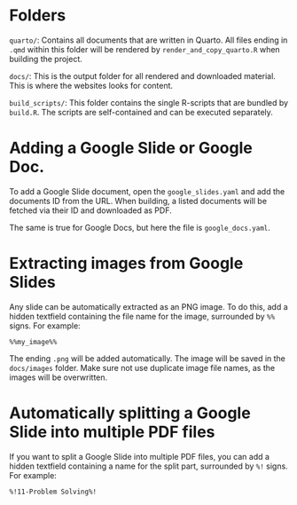 # Folders

`quarto/`: Contains all documents that are written in Quarto. All files ending in `.qmd` within this folder will be rendered by `render_and_copy_quarto.R` when building the project.

`docs/`: This is the output folder for all rendered and downloaded material. This is where the websites looks for content.

`build_scripts/`: This folder contains the single R-scripts that are bundled by `build.R`. The scripts are self-contained and can be executed separately.

# Adding a Google Slide or Google Doc.

To add a Google Slide document, open the `google_slides.yaml` and add the documents ID from the URL. When building, a listed documents will be fetched via their ID and downloaded as PDF.

The same is true for Google Docs, but here the file is `google_docs.yaml`.

# Extracting images from Google Slides

Any slide can be automatically extracted as an PNG image. To do this, add a hidden textfield containing the file name for the image, surrounded by ``%%`` signs. For example:

```
%%my_image%%
```

The ending `.png` will be added automatically. The image will be saved in the `docs/images` folder. Make sure not use duplicate image file names, as the images will be overwritten.


# Automatically splitting a Google Slide into multiple PDF files

If you want to split a Google Slide into multiple PDF files, you can add a hidden textfield containing a name for the split part, surrounded by ``%!`` signs. For example:

```
%!11-Problem Solving%!
```
